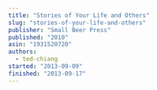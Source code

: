 ```yaml
---
title: "Stories of Your Life and Others"
slug: "stories-of-your-life-and-others"
publisher: "Small Beer Press"
published: "2010"
asin: "1931520720"
authors:
  - ted-chiang
started: "2013-09-09"
finished: "2013-09-17"
---
```

